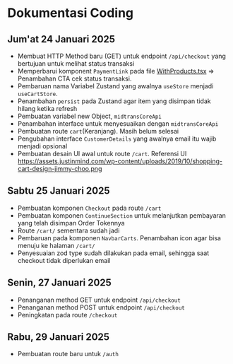 # Dokumentasi Coding

## Jum'at 24 Januari 2025
- Membuat HTTP Method baru (GET) untuk endpoint `/api/checkout` yang bertujuan untuk melihat status transaksi
- Memperbarui komponent `PaymentLink` pada file [WithProducts.tsx](src\components\_pages\Checkout\WithProducts.tsx) => Penambahan CTA cek status transaksi.
- Pembaruan nama Variabel Zustand yang awalnya `useStore` menjadi `useCartStore`.
- Penambahan `persist` pada Zustand agar item yang disimpan tidak hilang ketika refresh
- Pembuatan variabel new Object, `midtransCoreApi`
- Penambahan interface untuk menyesuaikan dengan `midtransCoreApi`
- Pembuatan route `cart`(Keranjang). Masih belum selesai
- Pengubahan interface `CustomerDetails` yang awalnya email itu wajib menjadi opsional
- Pembuatan desain UI awal untuk route `/cart`. Referensi UI https://assets.justinmind.com/wp-content/uploads/2019/10/shopping-cart-design-jimmy-choo.png

## Sabtu 25 Januari 2025
- Pembuatan komponen `Checkout` pada route `/cart`
- Pembuatan komponen `ContinueSection` untuk melanjutkan pembayaran yang telah disimpan Order Tokennya 
- Route `/cart/` sementara sudah jadi
- Pembaruan pada komponen `NavbarCarts`. Penambahan icon agar bisa menuju ke halaman `/cart/`
- Penyesuaian zod type sudah dilakukan pada email, sehingga saat checkout tidak diperlukan email

## Senin, 27 Januari 2025
- Penanganan method GET untuk endpoint `/api/checkout`
- Penanganan method POST untuk endpoint `/api/checkout`
- Peningkatan pada route `/checkout`

## Rabu, 29 Januari 2025
- Pembuatan route baru untuk `/auth`